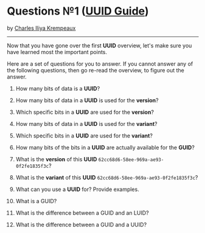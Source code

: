 # Questions №1 ([UUID Guide](../../README.md))

by [Charles Iliya Krempeaux](http://changelog.ca/)

---

Now that you have gone over the first **UUID** overview, let's make sure you have learned most the important points.

Here are a set of questions for you to answer.
If you cannot answer any of the following questions, then go re-read the overview, to figure out the answer.

1. How many bits of data is a **UUID**?

2. How many bits of data in a **UUID** is used for the **version**?
3. Which specific bits in a **UUID** are used for the **version**?

4. How many bits of data in a **UUID** is used for the **variant**?
5. Which specific bits in a **UUID** are used for the **variant**?

6. How many bits of the bits in a **UUID** are actually available for the **GUID**?

7. What is the **version** of this **UUID** `62cc68d6-58ee-969a-ae93-0f2fe1835f3c`?
8. What is the **variant** of this **UUID** `62cc68d6-58ee-969a-ae93-0f2fe1835f3c`?

9. What can you use a **UUID** for? Provide examples.

10. What is a GUID?
11. What is the difference between a GUID and an LUID?
12. What is the difference between a GUID and a UUID?

